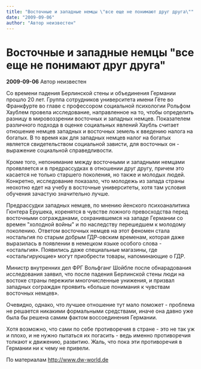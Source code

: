 ```yaml
---
title: "Восточные и западные немцы \"все еще не понимают друг друга\""
date: "2009-09-06"
author: "Автор неизвестен"
---
```


# Восточные и западные немцы "все еще не понимают друг друга"

**2009-09-06** Автор неизвестен

Со времени падения Берлинской стены и объединения Германии прошло 20 лет. Группа сотрудников университета имени Гёте во Франкфурте во главе с профессором социальной психологии Рольфом Хаублем провела исследование, направленное на то, чтобы определить разницу в мировоззрении восточных и западных немцев. Показателем различного подхода в оценке социальных явлений Хаубль считает отношение немцев западных и восточных земель к введению налога на богатых. В то время как для западных немцев налог на богатых является свидетельством социальной зависти, для восточных он - выражение социальной справедливости.

Кроме того, непонимание между восточными и западными немцами проявляется и в предрассудках в отношении друг другу, причем это касается не только старшего поколения, но также и молодых людей. Конкретно, исследование показало, что молодежь из запада страны неохотно едет на учебу в восточные университеты, хотя там условия обучения зачастую значительно лучше.

Предрассудки западных немцев, по мнению йенского психоаналитика Гюнтера Ерушека, коренятся в чувстве ложного превосходства перед восточными согражданами, сохранившемся на западе Германии со времен "холодной войны" и по наследству перешедшем к молодому поколению. Ответом восточных немцев на этот феномен стала ностальгия по старым добрым ГДР-овским временам, которая даже выразилась в появлении в немецком языке особого слова - «остальгия». Появились даже специальные магазины, где «остальгирующие» могут приобрести товары, напоминающие о ГДР.

Министр внутренних дел ФРГ Вольфганг Шойбле после обнарадования исследования заявил, что после падения Берлинской стены люди на востоке страны пережили многочисленные унижения, и призвал западных сограждан проявить «больше понимания к чувствам восточных немцев».

Очевидно, однако, что лучшее отношение тут мало поможет - проблема не решается никакими формальными средствами, иначе она давно уже была бы решена самим фактом воссоединения Германии.

Хотя возможно, что сами по себе противоречия в стране - это не так уж и плохо, и не нужно пытаться их погасить - ведь именно противоречия толкают к движению, развитию. Жаль, что пока эти противоречия в Германии ни к чему не привели.

По материалам http://www.dw-world.de